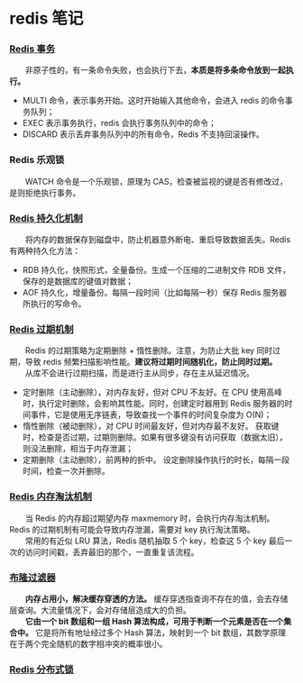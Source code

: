 # redis 笔记

### [Redis 事务](https://github.com/martin-1992/redis_notebook/tree/master/Redis%20%E4%BA%8B%E5%8A%A1)
　　非原子性的，有一条命令失败，也会执行下去，**本质是将多条命令放到一起执行。** <br />

- MULTI 命令，表示事务开始。这时开始输入其他命令，会进入 redis 的命令事务队列；
- EXEC 表示事务执行，redis 会执行事务队列中的命令；
- DISCARD 表示丢弃事务队列中的所有命令，Redis 不支持回滚操作。

### Redis 乐观锁
　　WATCH 命令是一个乐观锁，原理为 CAS，检查被监视的键是否有修改过，是则拒绝执行事务。

### [Redis 持久化机制](https://github.com/martin-1992/redis_notebook/tree/master/Redis%20%E6%8C%81%E4%B9%85%E5%8C%96%E6%9C%BA%E5%88%B6)
　　将内存的数据保存到磁盘中，防止机器意外断电、重启导致数据丢失。Redis 有两种持久化方法：

- RDB 持久化，快照形式，全量备份。生成一个压缩的二进制文件 RDB 文件，保存的是数据库的键值对数据；
- AOF 持久化，增量备份。每隔一段时间（比如每隔一秒）保存 Redis 服务器所执行的写命令。

### [Redis 过期机制](https://github.com/martin-1992/redis_notebook/tree/master/Redis%20%E8%BF%87%E6%9C%9F%E6%9C%BA%E5%88%B6)
　　Redis 的过期策略为定期删除 + 惰性删除。注意，为防止大批 key 同时过期，导致 redis 频繁扫描影响性能。**建议将过期时间随机化，防止同时过期。** <br />
　　从库不会进行过期扫描，而是进行主从同步，存在主从延迟情况。

- 定时删除（主动删除），对内存友好，但对 CPU 不友好。在 CPU 使用高峰时，执行定时删除，会影响其性能。同时，创建定时器用到 Redis 服务器的时间事件，它是使用无序链表，导致查找一个事件的时间复杂度为 O(N)；
- 惰性删除（被动删除），对 CPU 时间最友好，但对内存最不友好。 获取键时，检查是否过期，过期则删除。如果有很多键没有访问获取（数据太旧），则没法删除，相当于内存泄漏；
- 定期删除（主动删除），前两种的折中。 设定删除操作执行的时长，每隔一段时间，检查一次并删除。

### [Redis 内存淘汰机制](https://github.com/martin-1992/redis_notebook/tree/master/Redis%20%E5%86%85%E5%AD%98%E6%B7%98%E6%B1%B0%E6%9C%BA%E5%88%B6)
　　当 Redis 的内存超过期望内存 maxmemory 时，会执行内存淘汰机制。Redis 的过期机制有可能会导致内存泄漏，需要对 key 执行淘汰策略。<br />
　　常用的有近似 LRU 算法，Redis 随机抽取 5 个 key，检查这 5 个 key 最后一次的访问时间戳，丢弃最旧的那个，一直重复该流程。

### [布隆过滤器](https://github.com/martin-1992/redis_notebook/tree/master/%E5%B8%83%E9%9A%86%E8%BF%87%E6%BB%A4%E5%99%A8)
　　**内存占用小，解决缓存穿透的方法。** 缓存穿透指查询不存在的值，会去存储层查询。大流量情况下，会对存储层造成大的负担。<br />
　　**它由一个 bit 数组和一组 Hash 算法构成，可用于判断一个元素是否在一个集合中。** 它是将所有地址经过多个 Hash 算法，映射到一个 bit 数组，其数学原理在于两个完全随机的数字相冲突的概率很小。

### [Redis 分布式锁](https://github.com/martin-1992/redis_notebook/tree/master/Redis%20%E5%88%86%E5%B8%83%E5%BC%8F%E9%94%81)
　　


